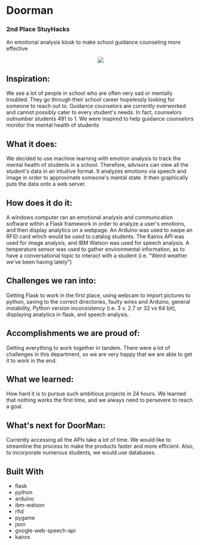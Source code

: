 # Doorman
### 2nd Place StuyHacks
An emotional analysis kiosk to make school guidance counseling more effective 
<p align="center">
   <img src ="https://challengepost-s3-challengepost.netdna-ssl.com/photos/production/software_photos/000/513/006/datas/gallery.jpg" />
</p>


## Inspiration:
We see a lot of people in school who are often very sad or mentally troubled. They go through their school career hopelessly looking for someone to reach out to. Guidance counselors are currently overworked and cannot possibly cater to every student's needs. In fact, counselors outnumber students 491 to 1. We were inspired to help guidance counselors monitor the mental health of students
## What it does:

We decided to use machine learning with emotion analysis to track the mental health of students in a school. Therefore, advisors can view all the student's data in an intuitive format. It analyzes emotions via speech and image in order to approximate someone's mental state. It then graphically puts the data onto a web server.
## How does it do it:
A windows computer ran an emotional analysis and communication software within a Flask framework in order to analyze a user's emotions, and then display analytics on a webpage. An Arduino was used to swipe an RFID card which would be used to catalog students. The Kairos API was used for image analysis, and IBM Watson was used for speech analysis. A temperature sensor was used to gather environmental information, as to have a conversational topic to interact with a student (i.e. "Weird weather we've been having lately")
## Challenges we ran into:

Getting Flask to work in the first place, using webcam to import pictures to python, saving to the correct directories, faulty wires and Arduino, general instability, Python version inconsistency (i.e. 3 v. 2.7 or 32 vs 64 bit), displaying analytics in flask, and speech analysis.
## Accomplishments we are proud of:

Getting everything to work together in tandem. There were a lot of challenges in this department, so we are very happy that we are able to get it to work in the end.
## What we learned:

How hard it is to pursue such ambitious projects in 24 hours. We learned that nothing works the first time, and we always need to persevere to reach a goal.
## What's next for DoorMan:

Currently accessing all the APIs take a lot of time. We would like to streamline the process to make the products faster and more efficient. Also, to incorporate numerous students, we would use databases.
## Built With

* flask
* python
* arduino
* ibm-watson
* rfid
* pygame
* json
* google-web-speech-api
* kairos


